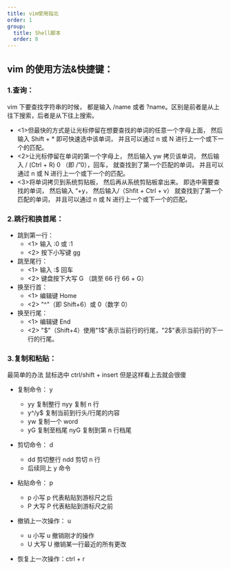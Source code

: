 ```yaml
---
title: vim使用指北
order: 1
group:
  title: Shell脚本
  order: 8
---
```


## vim 的使用方法&快捷键：

### 1.查询：

vim 下要查找字符串的时候， 都是输入 /name 或者 ?name。区别是前者是从上往下搜索，后者是从下往上搜索。

- <1>但最快的方式是让光标停留在想要查找的单词的任意一个字母上面， 然后输入 Shift + \* 即可快速选中该单词，
  并且可以通过 n 或 N 进行上一个或下一个的匹配。
- <2>让光标停留在单词的第一个字母上， 然后输入 yw 拷贝该单词， 然后输入 / (Ctrl + R) 0 （即 /”0），回车，
  就查找到了第一个匹配的单词， 并且可以通过 n 或 N 进行上一个或下一个的匹配。
- <3>将单词拷贝到系统剪贴板， 然后再从系统剪贴板拿出来。 即选中需要查找的单词， 然后输入 “+y， 然后输入/（Shfit + Ctrl + v）
  就查找到了第一个匹配的单词， 并且可以通过 n 或 N 进行上一个或下一个的匹配。

### 2.跳行和换首尾：

- 跳到第一行：
  - <1> 输入 :0 或 :1
  - <2> 按下小写键 gg
- 跳至尾行：
  - <1> 输入 :$ 回车
  - <2> 键盘按下大写 G （跳至 66 行 66 + G）
- 换至行首：
  - <1> 编辑键 Home
  - <2> "^"（即 Shift+6）或 0（数字 0）
- 换至行尾：
  - <1> 编辑键 End
  - <2> "$"（Shift+4）使用"1$"表示当前行的行尾，"2$"表示当前行的下一行的行尾。

### 3.复制和粘贴：

最简单的办法 鼠标选中 ctrl/shift + insert 但是这样看上去就会很傻

- 复制命令： y

  - yy 复制整行 nyy 复制 n 行
  - y^/y$ 复制当前到行头/行尾的内容
  - yw 复制一个 word
  - yG 复制至档尾 nyG 复制到第 n 行档尾

- 剪切命令： d

  - dd 剪切整行 ndd 剪切 n 行
  - 后续同上 y 命令

- 粘贴命令： p

  - p 小写 p 代表粘贴到游标尺之后
  - P 大写 P 代表粘贴到游标尺之前

- 撤销上一次操作： u

  - u 小写 u 撤销刚才的操作
  - U 大写 U 撤销某一行最近的所有更改

- 恢复上一次操作：ctrl + r
